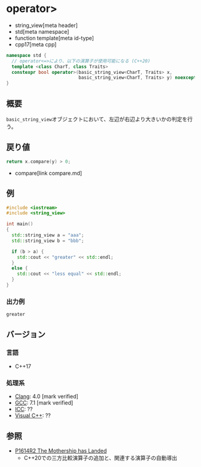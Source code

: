 # operator>
* string_view[meta header]
* std[meta namespace]
* function template[meta id-type]
* cpp17[meta cpp]

```cpp
namespace std {
  // operator<=>により、以下の演算子が使用可能になる (C++20)
  template <class CharT, class Traits>
  constexpr bool operator>(basic_string_view<CharT, Traits> x,
                           basic_string_view<CharT, Traits> y) noexcept; // (1) C++17
}
```

## 概要
`basic_string_view`オブジェクトにおいて、左辺が右辺より大きいかの判定を行う。


## 戻り値
```cpp
return x.compare(y) > 0;
```
* compare[link compare.md]


## 例
```cpp example
#include <iostream>
#include <string_view>

int main()
{
  std::string_view a = "aaa";
  std::string_view b = "bbb";

  if (b > a) {
    std::cout << "greater" << std::endl;
  }
  else {
    std::cout << "less equal" << std::endl;
  }
}
```

### 出力例
```
greater
```

## バージョン
### 言語
- C++17

### 処理系
- [Clang](/implementation.md#clang): 4.0 [mark verified]
- [GCC](/implementation.md#gcc): 7.1 [mark verified]
- [ICC](/implementation.md#icc): ??
- [Visual C++](/implementation.md#visual_cpp): ??


## 参照
- [P1614R2 The Mothership has Landed](https://www.open-std.org/jtc1/sc22/wg21/docs/papers/2019/p1614r2.html)
    - C++20での三方比較演算子の追加と、関連する演算子の自動導出
